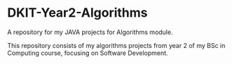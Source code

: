 # DKIT-Year2-Algorithms
A repository for my JAVA projects for Algorithms module.

This repository consists of my algorithms projects from year 2 of my BSc in Computing course, focusing on Software Development.
